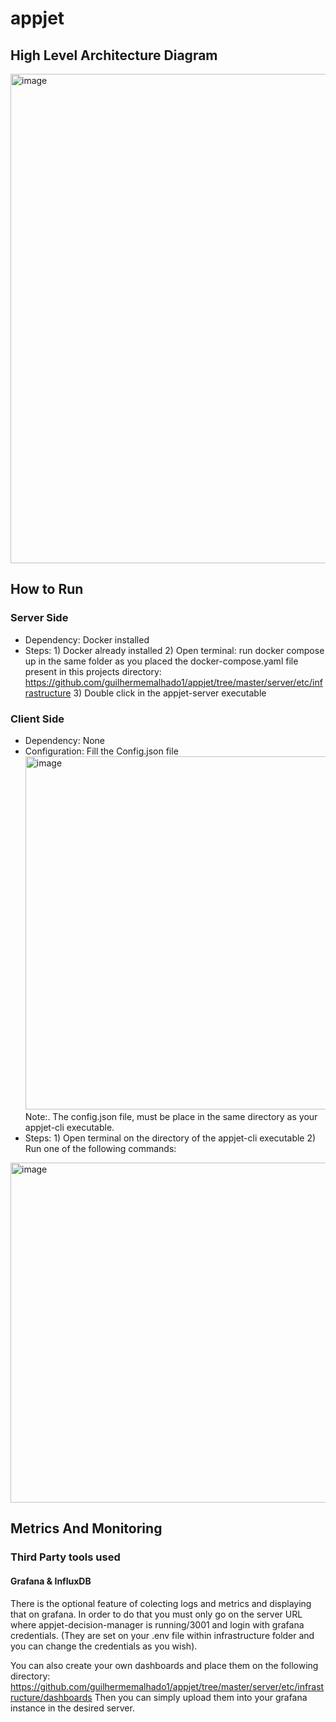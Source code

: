 # appjet

## High Level Architecture Diagram
<img width="783" alt="image" src="https://github.com/user-attachments/assets/41e3d49b-ef43-416f-9f07-0100ad91f9fa" />

## How to Run

### Server Side

- Dependency: Docker installed
- Steps:
      1) Docker already installed
      2) Open terminal: run docker compose up in the same folder as you placed the docker-compose.yaml file present in this projects directory: https://github.com/guilhermemalhado1/appjet/tree/master/server/etc/infrastructure
      3) Double click in the appjet-server executable

### Client Side

- Dependency: None
- Configuration: Fill the Config.json file
                 <img width="565" alt="image" src="https://github.com/user-attachments/assets/2d9882f4-59b8-4373-bff2-d5befd1bfa8c" />
                 Note:. The config.json file, must be place in the same directory as your appjet-cli executable.
- Steps:
      1) Open terminal on the directory of the appjet-cli executable
      2) Run one of the following commands: 
<img width="544" alt="image" src="https://github.com/user-attachments/assets/54405162-77f2-4315-a8e5-bbeebc1b2981" />

## Metrics And Monitoring

### Third Party tools used

#### Grafana & InfluxDB

There is the optional feature of colecting logs and metrics and displaying that on grafana.
In order to do that you must only go on the server URL where appjet-decision-manager is running/3001 and login with grafana credentials. (They are set on your .env file within infrastructure folder and you can change the credentials as you wish).

You can also create your own dashboards and place them on the following directory: https://github.com/guilhermemalhado1/appjet/tree/master/server/etc/infrastructure/dashboards 
Then you can simply upload them into your grafana instance in the desired server.


